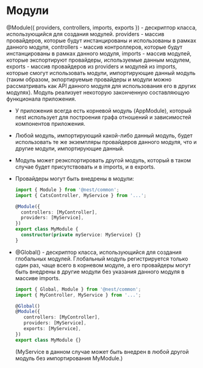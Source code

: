 # Модули

@Module({ providers, controllers, imports, exports }) - дескриптор класса, использующийся для создания модулей.
providers - массив провайдеров, которые будут инстанцированы и использованы в рамках данного модуля, controllers -
массив контроллеров, которые будут инстанцированы в рамках данного модуля, imports - массив модулей, которые
экспортируют провайдеры, используемые данным модулем, exports - массив провайдеров из providers и модулей из
imports, которые смогут использовать модули, импортирующие данный модуль (таким образом, экпортируемые провайдеры
и модули можно рассматривать как API данного модуля для использования его в других модулях). Модуль реализует
некоторую законченную составляющую функционала приложения.
-  У приложения всегда есть корневой модуль (AppModule), который nest использует для построения графа отношений
   и зависимостей компонентов приложения.
-  Любой модуль, импортирующий какой-либо данный модуль, будет использовать те же экземпляры провайдеров данного 
   модуля, что и другие модули, импортирующие данный.
-  Модуль может реэкспортировать другой модуль, который в таком случае будет присутствовать и в imports, и в exports.
-  Провайдеры могут быть внедрены в модули:

   ```typescript
   import { Module } from '@nest/common';
   import { CatsController, MyService } from '...';
   
   @Module({
     controllers: [MyController],
     providers: [MyService],
   })
   export class MyModule {
     constructor(private myService: MyService) {}
   }
   ```

-  @Global() - дескриптор класса, использующийся для создания глобальных модулей. Глобальный модуль регистрируется
   только один раз, чаще всего в корневом модуле, а его провайдеры могут быть внедрены в другие модули без указания
   данного модуля в массиве imports.

   ```typescript
   import { Global, Module } from '@nest/common';
   import { MyController, MyService } from '...';
   
   @Global()
   @Module({
      controllers: [MyController],
      providers: [MyService],
      exports: [MyService],
   })
   export class MyModule {}
   ```

   (MyService в данном случае может быть внедрен в любой другой модуль без импортирования MyModule.)